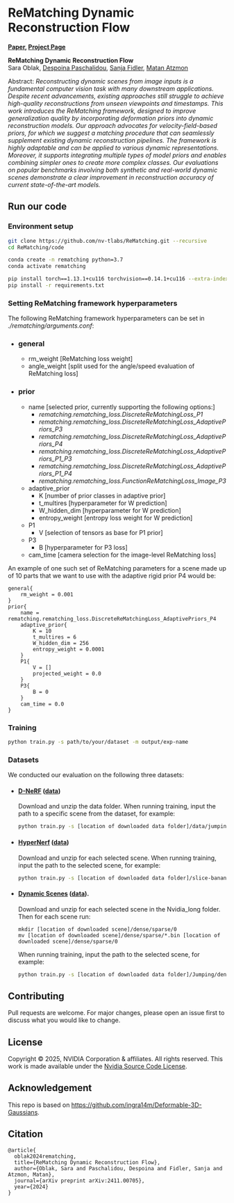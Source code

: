 # ReMatching Dynamic Reconstruction Flow

**[Paper](https://arxiv.org/abs/2411.00705), [Project Page](https://research.nvidia.com/labs/toronto-ai/ReMatchingDynamicReconstructionFlow/)**

**ReMatching Dynamic Reconstruction Flow**<br>
Sara Oblak,
[Despoina Paschalidou](https://paschalidoud.github.io/),
[Sanja Fidler](https://www.cs.toronto.edu/~fidler/),
[Matan Atzmon](https://matanatz.github.io/)
<br>

Abstract: *Reconstructing dynamic scenes from image inputs is a fundamental computer
vision task with many downstream applications. Despite recent advancements, existing approaches still struggle to achieve high-quality reconstructions from unseen
viewpoints and timestamps. This work introduces the ReMatching framework,
designed to improve generalization quality by incorporating deformation priors into
dynamic reconstruction models. Our approach advocates for velocity-field-based
priors, for which we suggest a matching procedure that can seamlessly supplement
existing dynamic reconstruction pipelines. The framework is highly adaptable
and can be applied to various dynamic representations. Moreover, it supports
integrating multiple types of model priors and enables combining simpler ones to
create more complex classes. Our evaluations on popular benchmarks involving
both synthetic and real-world dynamic scenes demonstrate a clear improvement in
reconstruction accuracy of current state-of-the-art models.*




## Run our code

### Environment setup

```bash
git clone https://github.com/nv-tlabs/ReMatching.git --recursive
cd ReMatching/code

conda create -n rematching python=3.7
conda activate rematching

pip install torch==1.13.1+cu116 torchvision==0.14.1+cu116 --extra-index-url https://download.pytorch.org/whl/cu116
pip install -r requirements.txt
```

### Setting ReMatching framework hyperparameters
The following ReMatching framework hyperparameters can be set in *./rematching/arguments.conf*:

- ### general
  - rm_weight [ReMatching loss weight]
  - angle_weight [split used for the angle/speed evaluation of ReMatching loss]
- ### prior
  - name [selected prior, currently supporting the following options:]
    - *rematching.rematching_loss.DiscreteReMatchingLoss_P1*
    - *rematching.rematching_loss.DiscreteReMatchingLoss_AdaptivePriors_P3*
    - *rematching.rematching_loss.DiscreteReMatchingLoss_AdaptivePriors_P4*
    - *rematching.rematching_loss.DiscreteReMatchingLoss_AdaptivePriors_P1_P3*
    - *rematching.rematching_loss.DiscreteReMatchingLoss_AdaptivePriors_P1_P4*
    - *rematching.rematching_loss.FunctionReMatchingLoss_Image_P3*
  - adaptive_prior
    - K [number of prior classes in adaptive prior]
    - t_multires [hyperparameter for W prediction]
    - W_hidden_dim [hyperparameter for W prediction]
    - entropy_weight [entropy loss weight for W prediction]
  - P1
    - V [selection of tensors as base for P1 prior]
  - P3
    - B [hyperparameter for P3 loss]
  - cam_time [camera selection for the image-level ReMatching loss]
  

An example of one such set of ReMatching parameters for a scene made up of 10 parts that we want to use with the adaptive rigid prior P4 would be:
```
general{
    rm_weight = 0.001
}
prior{
    name = rematching.rematching_loss.DiscreteReMatchingLoss_AdaptivePriors_P4
    adaptive_prior{
        K = 10
        t_multires = 6
        W_hidden_dim = 256
        entropy_weight = 0.0001
    }
    P1{
        V = []
        projected_weight = 0.0
    }
    P3{
        B = 0
    }
    cam_time = 0.0
}

```

### Training

```bash
python train.py -s path/to/your/dataset -m output/exp-name
```

### Datasets
We conducted our evaluation on the following three datasets: 
- #### [D-NeRF](https://www.albertpumarola.com/research/D-NeRF/index.html) ([data](https://www.dropbox.com/scl/fi/cdcmkufncwcikk1dzbgb4/data.zip?rlkey=n5m21i84v2b2xk6h7qgiu8nkg&e=1&dl=0))
    Download and unzip the data folder. When running training, input the path to a specific scene from the dataset, for example:
    ```bash
    python train.py -s [location of downloaded data folder]/data/jumpingjacks -m output/dnerf_jumpingjacks
    ```

- #### [HyperNerf](https://hypernerf.github.io/) ([data](https://github.com/google/hypernerf/releases/tag/v0.1)) 
    Download and unzip for each selected scene. When running training, input the path to the selected scene, for example:
    ```bash
    python train.py -s [location of downloaded data folder]/slice-banana -m output/hypernerf_banana
    ```
- #### [Dynamic Scenes](https://research.nvidia.com/publication/2020-06_novel-view-synthesis-dynamic-scenes-globally-coherent-depths) ([data](https://drive.google.com/drive/folders/1G-NFZKEA8KSWojUKecpJPVoq5XCjBLOV)). 
    Download and unzip for each selected scene in the Nvidia_long folder. Then for each scene run:
    ```
    mkdir [location of downloaded scene]/dense/sparse/0
    mv [location of downloaded scene]/dense/sparse/*.bin [location of downloaded scene]/dense/sparse/0
    ```
    
    When running training, input the path to the selected scene, for example:
    ```bash
    python train.py -s [location of downloaded data folder]/Jumping/dense -m output/dynamicscenes_jumping
## Contributing

Pull requests are welcome. For major changes, please open an issue first
to discuss what you would like to change.

## License
Copyright &copy; 2025, NVIDIA Corporation & affiliates. All rights reserved.
This work is made available under the [Nvidia Source Code License](LICENSE.txt).

## Acknowledgement

This repo is based on https://github.com/ingra14m/Deformable-3D-Gaussians.


## Citation
```
@article{
  oblak2024rematching,
  title={ReMatching Dynamic Reconstruction Flow},
  author={Oblak, Sara and Paschalidou, Despoina and Fidler, Sanja and Atzmon, Matan},
  journal={arXiv preprint arXiv:2411.00705},
  year={2024}
}
```
